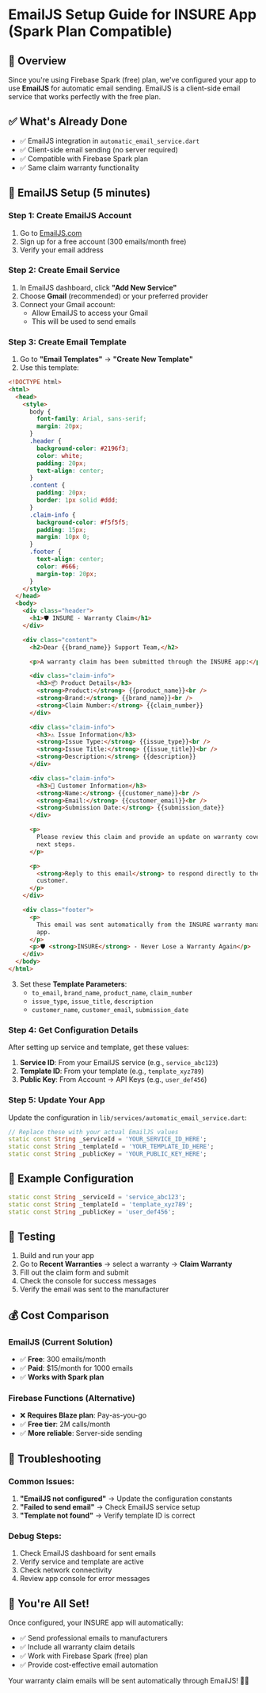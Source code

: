 # EmailJS Setup Guide for INSURE App (Spark Plan Compatible)

## 🚀 Overview

Since you're using Firebase Spark (free) plan, we've configured your app to use **EmailJS** for automatic email sending. EmailJS is a client-side email service that works perfectly with the free plan.

## ✅ What's Already Done

- ✅ EmailJS integration in `automatic_email_service.dart`
- ✅ Client-side email sending (no server required)
- ✅ Compatible with Firebase Spark plan
- ✅ Same claim warranty functionality

## 📧 EmailJS Setup (5 minutes)

### Step 1: Create EmailJS Account

1. Go to [EmailJS.com](https://www.emailjs.com/)
2. Sign up for a free account (300 emails/month free)
3. Verify your email address

### Step 2: Create Email Service

1. In EmailJS dashboard, click **"Add New Service"**
2. Choose **Gmail** (recommended) or your preferred provider
3. Connect your Gmail account:
   - Allow EmailJS to access your Gmail
   - This will be used to send emails

### Step 3: Create Email Template

1. Go to **"Email Templates"** → **"Create New Template"**
2. Use this template:

```html
<!DOCTYPE html>
<html>
  <head>
    <style>
      body {
        font-family: Arial, sans-serif;
        margin: 20px;
      }
      .header {
        background-color: #2196f3;
        color: white;
        padding: 20px;
        text-align: center;
      }
      .content {
        padding: 20px;
        border: 1px solid #ddd;
      }
      .claim-info {
        background-color: #f5f5f5;
        padding: 15px;
        margin: 10px 0;
      }
      .footer {
        text-align: center;
        color: #666;
        margin-top: 20px;
      }
    </style>
  </head>
  <body>
    <div class="header">
      <h1>🛡️ INSURE - Warranty Claim</h1>
    </div>

    <div class="content">
      <h2>Dear {{brand_name}} Support Team,</h2>

      <p>A warranty claim has been submitted through the INSURE app:</p>

      <div class="claim-info">
        <h3>📦 Product Details</h3>
        <strong>Product:</strong> {{product_name}}<br />
        <strong>Brand:</strong> {{brand_name}}<br />
        <strong>Claim Number:</strong> {{claim_number}}
      </div>

      <div class="claim-info">
        <h3>⚠️ Issue Information</h3>
        <strong>Issue Type:</strong> {{issue_type}}<br />
        <strong>Issue Title:</strong> {{issue_title}}<br />
        <strong>Description:</strong> {{description}}
      </div>

      <div class="claim-info">
        <h3>👤 Customer Information</h3>
        <strong>Name:</strong> {{customer_name}}<br />
        <strong>Email:</strong> {{customer_email}}<br />
        <strong>Submission Date:</strong> {{submission_date}}
      </div>

      <p>
        Please review this claim and provide an update on warranty coverage and
        next steps.
      </p>

      <p>
        <strong>Reply to this email</strong> to respond directly to the
        customer.
      </p>
    </div>

    <div class="footer">
      <p>
        This email was sent automatically from the INSURE warranty management
        app.
      </p>
      <p>🛡️ <strong>INSURE</strong> - Never Lose a Warranty Again</p>
    </div>
  </body>
</html>
```

3. Set these **Template Parameters**:
   - `to_email`, `brand_name`, `product_name`, `claim_number`
   - `issue_type`, `issue_title`, `description`
   - `customer_name`, `customer_email`, `submission_date`

### Step 4: Get Configuration Details

After setting up service and template, get these values:

1. **Service ID**: From your EmailJS service (e.g., `service_abc123`)
2. **Template ID**: From your template (e.g., `template_xyz789`)
3. **Public Key**: From Account → API Keys (e.g., `user_def456`)

### Step 5: Update Your App

Update the configuration in `lib/services/automatic_email_service.dart`:

```dart
// Replace these with your actual EmailJS values
static const String _serviceId = 'YOUR_SERVICE_ID_HERE';
static const String _templateId = 'YOUR_TEMPLATE_ID_HERE';
static const String _publicKey = 'YOUR_PUBLIC_KEY_HERE';
```

## 🎯 Example Configuration

```dart
static const String _serviceId = 'service_abc123';
static const String _templateId = 'template_xyz789';
static const String _publicKey = 'user_def456';
```

## 🧪 Testing

1. Build and run your app
2. Go to **Recent Warranties** → select a warranty → **Claim Warranty**
3. Fill out the claim form and submit
4. Check the console for success messages
5. Verify the email was sent to the manufacturer

## 💰 Cost Comparison

### EmailJS (Current Solution)

- ✅ **Free**: 300 emails/month
- ✅ **Paid**: $15/month for 1000 emails
- ✅ **Works with Spark plan**

### Firebase Functions (Alternative)

- ❌ **Requires Blaze plan**: Pay-as-you-go
- ✅ **Free tier**: 2M calls/month
- ✅ **More reliable**: Server-side sending

## 🔧 Troubleshooting

### Common Issues:

1. **"EmailJS not configured"** → Update the configuration constants
2. **"Failed to send email"** → Check EmailJS service setup
3. **"Template not found"** → Verify template ID is correct

### Debug Steps:

1. Check EmailJS dashboard for sent emails
2. Verify service and template are active
3. Check network connectivity
4. Review app console for error messages

## 🎉 You're All Set!

Once configured, your INSURE app will automatically:

- ✅ Send professional emails to manufacturers
- ✅ Include all warranty claim details
- ✅ Work with Firebase Spark (free) plan
- ✅ Provide cost-effective email automation

Your warranty claim emails will be sent automatically through EmailJS! 📧🚀
